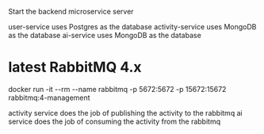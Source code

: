 Start the backend microservice server

user-service uses Postgres as the database
activity-service uses MongoDB as the database
ai-service uses MongoDB as the database

# latest RabbitMQ 4.x
docker run -it --rm --name rabbitmq -p 5672:5672 -p 15672:15672 rabbitmq:4-management


activity service does the job of publishing the activity to the rabbitmq
ai service does the job of consuming the activity from the rabbitmq